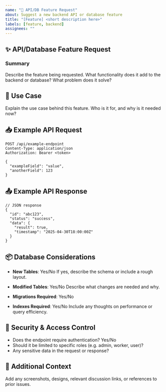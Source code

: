 ```yaml
---
name: "📝 API/DB Feature Request"
about: Suggest a new backend API or database feature
title: "[Feature] <short description here>"
labels: [feature, backend]
assignees: ""
---
```


## ✨ API/Database Feature Request

### Summary

Describe the feature being requested. What functionality does it add to the backend or database? What problem does it solve?

## 📘 Use Case

Explain the use case behind this feature. Who is it for, and why is it needed now?

## 📥 Example API Request

```
POST /api/example-endpoint
Content-Type: application/json
Authorization: Bearer <token>

{
  "exampleField": "value",
  "anotherField": 123
}
```

## 📤 Example API Response

```
// JSON response
{
  "id": "abc123",
  "status": "success",
  "data": {
    "result": true,
    "timestamp": "2025-04-30T18:00:00Z"
  }
}
```

## 📦 Database Considerations

- **New Tables**: Yes/No
  If yes, describe the schema or include a rough layout.

- **Modified Tables**: Yes/No
  Describe what changes are needed and why.

- **Migrations Required**: Yes/No

- **Indexes Required**: Yes/No
  Include any thoughts on performance or query efficiency.

## 🔐 Security & Access Control

- Does the endpoint require authentication? Yes/No
- Should it be limited to specific roles (e.g. admin, worker, user)?
- Any sensitive data in the request or response?

## 📎 Additional Context

Add any screenshots, designs, relevant discussion links, or references to prior issues.
